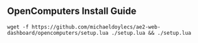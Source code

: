 ## OpenComputers Install Guide

```
wget -f https://github.com/michaeldoylecs/ae2-web-dashboard/opencomputers/setup.lua ./setup.lua && ./setup.lua
```
